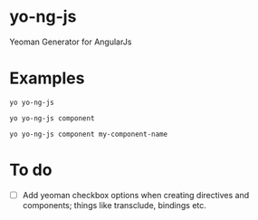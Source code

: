 # yo-ng-js
Yeoman Generator for AngularJs

# Examples

```
yo yo-ng-js

yo yo-ng-js component

yo yo-ng-js component my-component-name

```

# To do
- [ ] Add yeoman checkbox options when creating directives and components; things like transclude, bindings etc.
